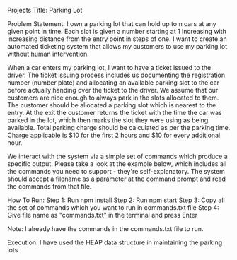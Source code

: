 Projects Title: Parking Lot

Problem Statement:
I own a parking lot that can hold up to n cars at any given point in time. Each slot is given a number starting at 1 
increasing with increasing distance from the entry point in steps of one. I want to create an automated ticketing system
that allows my customers to use my parking lot without human intervention.

When a car enters my parking lot, I want to have a ticket issued to the driver. The ticket issuing process includes us 
documenting the registration number (number plate) and allocating an available parking slot to the car before actually 
handing over the ticket to the driver. We assume that our customers are nice enough to always park in the slots allocated 
to them. The customer should be allocated a parking slot which is nearest to the entry. At the exit the customer returns 
the ticket with the time the car was parked in the lot, which then marks the slot they were using as being available. 
Total parking charge should be calculated as per the parking time. Charge applicable is $10 for the first 2 hours and 
$10 for every additional hour.

We interact with the system via a simple set of commands which produce a specific output. Please take a look at the 
example below, which includes all the commands you need to support - they're self-explanatory. The system should accept
a filename as a parameter at the command prompt and read the commands from that file.

How To Run:
Step 1: Run npm install
Step 2: Run npm start
Step 3: Copy all the set of commands which you want to run in commands.txt file
Step 4: Give file name as "commands.txt" in the terminal and press Enter 

Note: I already have the commands in the commands.txt file to run.

Execution: I have used the HEAP data structure in maintaining the parking lots
